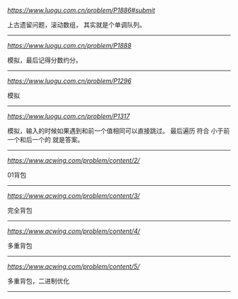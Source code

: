 *https://www.luogu.com.cn/problem/P1886#submit*

上古遗留问题，滚动数组，
其实就是个单调队列。

---

*https://www.luogu.com.cn/problem/P1888*

模拟，最后记得分数约分。

---

*https://www.luogu.com.cn/problem/P1296*

模拟

---

*https://www.luogu.com.cn/problem/P1317*

模拟，输入的时候如果遇到和前一个值相同可以直接跳过。
最后遍历 符合 小于前一个和后一个的 就是答案。

---

*https://www.acwing.com/problem/content/2/*

01背包

---

*https://www.acwing.com/problem/content/3/*

完全背包

---

*https://www.acwing.com/problem/content/4/*

多重背包

---

*https://www.acwing.com/problem/content/5/*

多重背包，二进制优化

---
